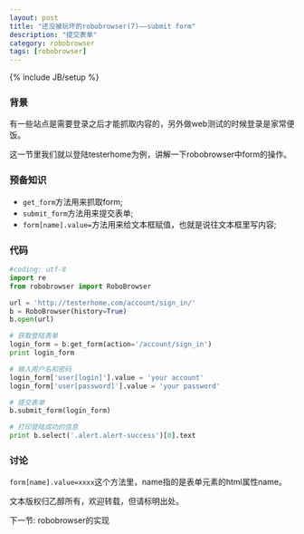 ```yaml
---
layout: post
title: "还没被玩坏的robobrowser(7)——submit form"
description: "提交表单"
category: robobrowser
tags: [robobrowser]
---
```

{% include JB/setup %}

### 背景  

有一些站点是需要登录之后才能抓取内容的，另外做web测试的时候登录是家常便饭。

这一节里我们就以登陆testerhome为例，讲解一下robobrowser中form的操作。

### 预备知识

* ```get_form```方法用来抓取form;
* ```submit_form```方法用来提交表单;
* ```form[name].value=```方法用来给文本框赋值，也就是说往文本框里写内容;

### 代码

``` python
#coding: utf-8
import re
from robobrowser import RoboBrowser

url = 'http://testerhome.com/account/sign_in/'
b = RoboBrowser(history=True)
b.open(url)

# 获取登陆表单
login_form = b.get_form(action='/account/sign_in')
print login_form

# 输入用户名和密码
login_form['user[login]'].value = 'your account'
login_form['user[password]'].value = 'your password'

# 提交表单
b.submit_form(login_form)

# 打印登陆成功的信息
print b.select('.alert.alert-success')[0].text

```

### 讨论

```form[name].value=xxxx```这个方法里，name指的是表单元素的html属性name。

文本版权归乙醇所有，欢迎转载，但请标明出处。

下一节: robobrowser的实现
